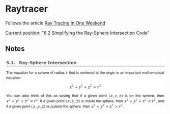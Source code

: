 # Raytracer

Follows the article [Ray Tracing in One Weekend](https://raytracing.github.io/books/RayTracingInOneWeekend.html)

Current position: "6.2 Simplifying the Ray-Sphere Intersection Code"

## Notes

![docs/images/ray_sphere_intersection.png](docs/images/ray_sphere_intersection.png)